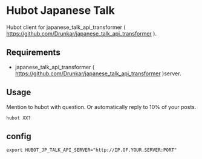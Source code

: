 # Hubot Japanese Talk

Hubot client for japanese_talk_api_transformer ( https://github.com/Drunkar/japanese_talk_api_transformer ).


## Requirements

- japanese_talk_api_transformer ( https://github.com/Drunkar/japanese_talk_api_transformer )server.


## Usage

Mention to hubot with question. Or automatically reply to 10% of your posts.

```
hubot XX?
```

## config

```
export HUBOT_JP_TALK_API_SERVER="http://IP.OF.YOUR.SERVER:PORT"
```
